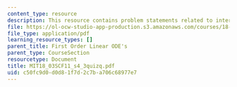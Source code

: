 ```yaml
---
content_type: resource
description: This resource contains problem statements related to interpret the graph.
file: https://ol-ocw-studio-app-production.s3.amazonaws.com/courses/18-03sc-differential-equations-fall-2011/c50fc9d0d0d81f7d2c7ba706c68977e7_MIT18_03SCF11_s4_3quizq.pdf
file_type: application/pdf
learning_resource_types: []
parent_title: First Order Linear ODE's
parent_type: CourseSection
resourcetype: Document
title: MIT18_03SCF11_s4_3quizq.pdf
uid: c50fc9d0-d0d8-1f7d-2c7b-a706c68977e7
---
```

